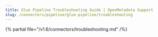```yaml
---
title: Glue Pipeline Troubleshooting Guide | OpenMetadata Support
slug: /connectors/pipeline/glue-pipeline/troubleshooting
---
```


{% partial file="/v1.6/connectors/troubleshooting.md" /%}
